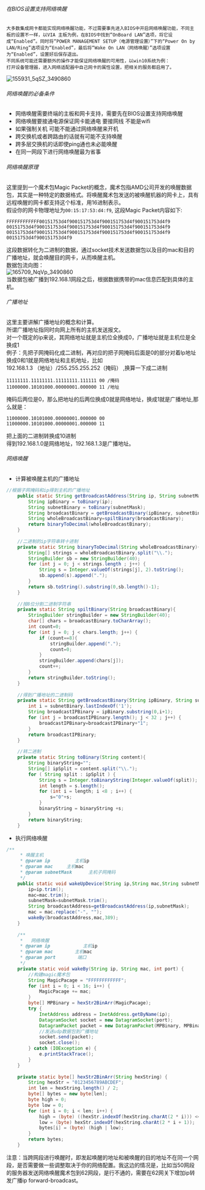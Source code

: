 ###### 在BIOS设置支持网络唤醒  
    大多数集成网卡都能实现网络唤醒功能，不过需要事先进入BIOS中开启网络唤醒功能，不同主板的设置不一样，以VIA 主板为例，在BIOS中找到“OnBoard LAN”选项，将它设成“Enabled”。同时将“POWER MANAGEMENT SETUP（电源管理设置）”下的“Power On by LAN/Ring”选项设为“Enabled”，最后将“Wake On LAN（网络唤醒）”选项设置为“Enabled”，设置好后保存退出。
    不同系统可能还需要额外的操作才能保证网络唤醒的可用性，以win10系统为例：  
    打开设备管理器，进入网络适配器中自己网卡的属性设置，把相关的服务都启用了。  
![155931_5qSZ_3490860](_v_images/20190409165902089_2939.png)  
    
###### 网络唤醒的必备条件

   * 网络唤醒需要终端的主板和网卡支持，需要先在BIOS设置支持网络唤醒
   * 网络唤醒要接通电源保证网卡能通电 要接网线 不能是wifi
   * 如果强制关机 可能不能通过网络唤醒来开机
   * 跨交换机或者跨路由的话就有可能不支持唤醒
   * 跨多层交换机的话即使ping通也未必能唤醒
   * 在同一网段下进行网络唤醒最为省事  

###### 网络唤醒原理  
这里提到一个魔术包Magic Packet的概念，魔术包指AMD公司开发的唤醒数据包，其实是一种特定的数据格式。将唤醒魔术包发送的被唤醒机器的网卡上，具有远程唤醒的网卡都支持这个标准，用16进制表示。  
假设你的网卡物理地址为`00:15:17:53:d4:f9`, 这段Magic Packet内容如下:  
```hex
FFFFFFFFFFFF00151753d4f900151753d4f900151753d4f900151753d4f9
00151753d4f900151753d4f900151753d4f900151753d4f900151753d4f9
00151753d4f900151753d4f900151753d4f900151753d4f900151753d4f9
00151753d4f900151753d4f9
```
这段数据转化为二进制的数据，通过socket技术发送数据包以及目的mac和目的广播地址，就会唤醒目的网卡，从而唤醒主机。  
数据包流向图：  
![165709_NqVp_3490860](_v_images/20190409170105102_13065.png)  
当数据包被广播到192.168.1网段之后，根据数据携带的mac信息匹配到具体的主机。  

###### 广播地址  
这里主要讲解广播地址的概念和计算。  
所谓广播地址指同时向网上所有的主机发送报文。  
对一个既定的ip来说，其网络地址就是主机位全换成0，广播地址就是主机位是全换成1  
例子：先把子网掩码化成二进制，再对应的把子网掩码后面是0的部分对着Ip地址换成0和1就是网络地址和主机地址，比如  
192.168.1.3 （地址）/255.255.255.252（掩码） ,换算一下成二进制  
```
11111111.11111111.11111111.111111 00 /掩码
11000000.10101000.00000001.000000 11 /地址
```
掩码后两位是0，那么把地址的后两位换成0就是网络地址，换成1就是广播地址,那么就是：  
```
11000000.10101000.00000001.000000 00
11000000.10101000.00000001.000000 11
```
把上面的二进制转换成10进制  
得到192.168.1.0是网络地址，192.168.1.3是广播地址。  

###### 网络唤醒  
* 计算被唤醒主机的广播地址  
```java
//根据子网掩码和ip得到主机的广播地址
    public static String getBroadcastAddress(String ip, String subnetMask){
        String ipBinary = toBinary(ip);
        String subnetBinary = toBinary(subnetMask);
        String broadcastBinary = getBroadcastBinary(ipBinary, subnetBinary);
        String wholeBroadcastBinary=spiltBinary(broadcastBinary);
        return binaryToDecimal(wholeBroadcastBinary);
    }
 
    //二进制的ip字符串转十进制
    private static String binaryToDecimal(String wholeBroadcastBinary){
        String[] strings = wholeBroadcastBinary.split("\\.");
        StringBuilder sb = new StringBuilder(40);
        for (int j = 0; j < strings.length ; j++) {
            String s = Integer.valueOf(strings[j], 2).toString();
            sb.append(s).append(".");
        }
        return sb.toString().substring(0,sb.length()-1);
    }
 
    //按8位分割二进制字符串
    private static String spiltBinary(String broadcastBinary){
        StringBuilder stringBuilder = new StringBuilder(40);
        char[] chars = broadcastBinary.toCharArray();
        int count=0;
        for (int j = 0; j < chars.length; j++) {
            if (count==8){
                stringBuilder.append(".");
                count=0;
            }
            stringBuilder.append(chars[j]);
            count++;
        }
        return stringBuilder.toString();
    }
 
    //得到广播地址的二进制码
    private static String getBroadcastBinary(String ipBinary, String subnetBinary){
        int i = subnetBinary.lastIndexOf('1');
        String broadcastIPBinary = ipBinary.substring(0,i+1);
        for (int j = broadcastIPBinary.length(); j < 32 ; j++) {
            broadcastIPBinary=broadcastIPBinary+"1";
        }
        return broadcastIPBinary;
    }
 
    //转二进制
    private static String toBinary(String content){
        String binaryString="";
        String[] ipSplit = content.split("\\.");
        for ( String split : ipSplit ) {
            String s = Integer.toBinaryString(Integer.valueOf(split));
            int length = s.length();
            for (int i = length; i <8 ; i++) {
                s="0"+s;
            }
            binaryString = binaryString +s;
        }
        return binaryString;
    }
```

* 执行网络唤醒  

```java
/**
     * 唤醒主机
     * @param ip         主机ip
     * @param mac     主机mac
     * @param subnetMask      主机子网掩码
     */
    public static void wakeUpDevice(String ip,String mac,String subnetMask){
        ip=ip.trim();
        mac=mac.trim();
        subnetMask=subnetMask.trim();
        String broadcastAddress=getBroadcastAddress(ip,subnetMask);
        mac = mac.replace("-", "");
        wakeBy(broadcastAddress,mac,389);
    }
 
    /**
     *   网络唤醒
     * @param ip            主机ip
     * @param mac        主机mac
     * @param port        端口
     */
    private static void wakeBy(String ip, String mac, int port) {
        //构建magic魔术包
        String MagicPacage = "FFFFFFFFFFFF";
        for (int i = 0; i < 16; i++) {
            MagicPacage += mac;
        }
        byte[] MPBinary = hexStr2BinArr(MagicPacage);
        try {
            InetAddress address = InetAddress.getByName(ip);
            DatagramSocket socket = new DatagramSocket(port);
            DatagramPacket packet = new DatagramPacket(MPBinary, MPBinary.length, address, port);
            //发送udp数据包到广播地址
            socket.send(packet);
            socket.close();
        } catch (IOException e) {
            e.printStackTrace();
        }
    }
 
    private static byte[] hexStr2BinArr(String hexString) {
        String hexStr = "0123456789ABCDEF";
        int len = hexString.length() / 2;
        byte[] bytes = new byte[len];
        byte high = 0;
        byte low = 0;
        for (int i = 0; i < len; i++) {
            high = (byte) ((hexStr.indexOf(hexString.charAt(2 * i))) << 4);
            low = (byte) hexStr.indexOf(hexString.charAt(2 * i + 1));
            bytes[i] = (byte) (high | low);
        }
        return bytes;
    }

```

注意：当跨网段进行唤醒时，即发起唤醒的地址和被唤醒的目的地址不在同一个网段，是否需要做一些调整取决于你的网络配置。我这边的情况是，比如当50网段的服务器发送网络唤醒魔术包到62网段，是行不通的，需要在62网关下增加ip转发广播ip forward-broadcast。  
